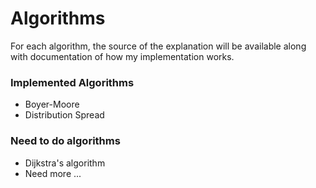 # Algorithms

For each algorithm, the source of the explanation will be available along with documentation of how my implementation works.

### Implemented Algorithms 
- Boyer-Moore
- Distribution Spread


### Need to do algorithms 
- Dijkstra's algorithm 
- Need more ...
